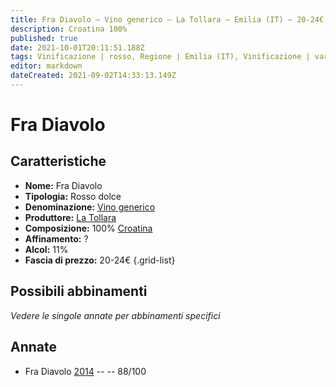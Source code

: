 ```yaml
---
title: Fra Diavolo – Vino generico – La Tollara – Emilia (IT) – 20-24€ – 3★
description: Croatina 100%
published: true
date: 2021-10-01T20:11:51.188Z
tags: Vinificazione | rosso, Regione | Emilia (IT), Vinificazione | varietale, Vinificazione | dolce, Valutazioni | 3 stelle, Vitigni | Croatina, Prezzi | 20-24€
editor: markdown
dateCreated: 2021-09-02T14:33:13.149Z
---
```


# Fra Diavolo 

## Caratteristiche
- **Nome:** Fra Diavolo 
- **Tipologia:** Rosso dolce
- **Denominazione:** [Vino generico](/denominazioni/Italia/Vino-generico)
- **Produttore:** [La Tollara](/produttori/Italia/Emilia/La-Tollara) 
- **Composizione:** 100% [Croatina](/vitigni/Italia/croatina)
- **Affinamento:** ?
- **Alcol:** 11%
- **Fascia di prezzo:** 20-24€
{.grid-list}

## Possibili abbinamenti
*Vedere le singole annate per abbinamenti specifici*

## Annate
- Fra Diavolo [2014](/vini/Italia/Emilia/La-Tollara/Fra-Diavolo/2014) -- <span class="star-3"></span> -- 88/100

